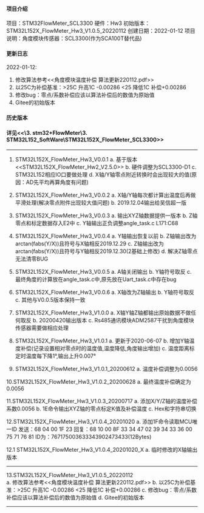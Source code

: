 #### 项目介绍
项目：STM32FlowMeter_SCL3300
硬件：Hw3
初始版本：STM32L152X_FlowMeter_Hw3_V1.0.5_20220112
创建日期：2022-01-12
项目说明：角度模块传感器：SCL3300(作为SCA100T替代品)

#### 更新日志
2022-01-12:
1. 修改算法参考<<角度模块温度补偿 算法更新220112.pdf>>
2. 以25C为补偿基准：>25C 升高1C -0.00286 <25 降低1C 补偿+0.00286
3. 修改bug：零点/系数补偿应该以算法补偿后的数值为原始值
4. Gitee的初始版本


#### 历史版本 
#### 详见<<\3. stm32+FlowMeter\3. STM32L152_SoftWare\STM32L152X_FlowMeter_SCL3300>>
*************************************************************************************************		
1. STM32L152X_FlowMeter_Hw3_V0.0.1 
a. 基于版本<<STM32L152X_FlowMeter_Hw2_V2.5.0>>
b. 硬件调整为SCL3300-D1
c. STM32L152相应IO口要做处理
d. X轴/Y轴零点附近转换时会出现较大的值(原因：AD先平均再算角度有问题)

2. STM32L152X_FlowMeter_Hw3_V0.0.2 
a. X轴/Y轴每次都计算出温度后再做平滑处理(解决零点附件出现较大值问题)
b. 2019.12.04输出给吴信超一版
								   
3. STM32L152X_FlowMeter_Hw3_V0.0.3 
a. 输出XYZ轴数据提供一版本
b. Z轴零点和标定数据存入E2中
c. Y轴输出正负调整angle_task.c L171:C68
								   
4. STM32L152X_FlowMeter_Hw3_V0.0.4 
a. Y轴输出恢复以前
b. Z轴输出改为arctan(fabs(Y/X))且符号与X轴相反2019.12.29
c. Z轴输出改为arctan(fabs(Y/X))且符号与Y轴相反2019.12.30(2基础上修改)
d. 解决Z轴零点无法清零BUG
								   
5. STM32L152X_FlowMeter_Hw3_V0.0.5 
a. A轴关闭输出
b. Y轴符号取反
c. 最终角度的计算放在angle_task.c中,原先放在Uart_task.c中存在bug
								   
6. STM32L152X_FlowMeter_Hw3_V0.0.6 
a. X轴改为Z轴输出
b. Y轴符号取反
c. 其他与V0.0.5版本保持一致
								   
7. STM32L152X_FlowMeter_Hw3_V1.0.0 
a. X轴Y轴Z轴都输出原始数据不做任何取反
b. 20200420输出版本
c. Rs485通讯模块ADM2587干扰到角度模块传感器需要做相应处理
								   
8. STM32L152X_FlowMeter_Hw3_V1.0.1 
a. 更新于2020-06-07
b. 增加Y轴温度补偿(记录设置相对零点时的温度值,温度降低,角度输出增加)
c. 温度距离标定时温度每下降1°,输出上升0.007°
								   
9. STM32L152X_FlowMeter_Hw3_V1.0.1_20200612
a. 温度补偿调整为0.0056
								   
10.STM32L152X_FlowMeter_Hw3_V1.0.2_20200628
a. 最终温度补偿确定为0.0056
								   
11.STM32L152X_FlowMeter_Hw3_V1.0.3_20200717
a. 添加X/Y/Z轴的温度补偿系数0.0056
b. 1E命令输出XYZ轴的零点标定K值及补偿温度
c. Hex和字符串切换
								  
12.STM32L152X_FlowMeter_Hw3_V1.0.4_20201020
a. 添加1F命令读取MCU唯一ID
   发送：68 04 00 1F 23
   回复：68 10 00 8F 33 34 47 02 39 34 33 36 00 75 71 76 81
   ID为：767175003633343902473433(12Bytes)
								   
12.1 STM32L152X_FlowMeter_Hw3_V1.0.4_20201020_X 
a. 临时修改的X轴输出版本
*************************************************************************************************
13.STM32L152X_FlowMeter_Hw3_V1.0.5_20220112   
a. 修改算法参考<<角度模块温度补偿 算法更新220112.pdf>>
b. 以25C为补偿基准：>25C 升高1C -0.00286 <25 降低1C 补偿+0.00286
c. 修改bug：零点/系数补偿应该以算法补偿后的数值为原始值
d. Gitee的初始版本
*************************************************************************************************
